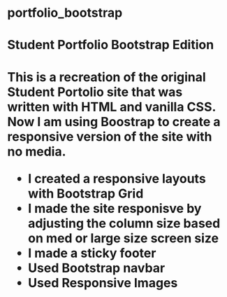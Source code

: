 # portfolio_bootstrap
<h1>Student Portfolio Bootstrap Edition<h1>
This is a recreation of the original Student Portolio site that was written with HTML and vanilla CSS.
Now I am using Boostrap to create a responsive version of the site with no media.

* I created a responsive layouts with Bootstrap Grid
* I made the site responisve by adjusting the column size based on med or large size screen size
* I made a sticky footer
* Used Bootstrap navbar
* Used Responsive Images
